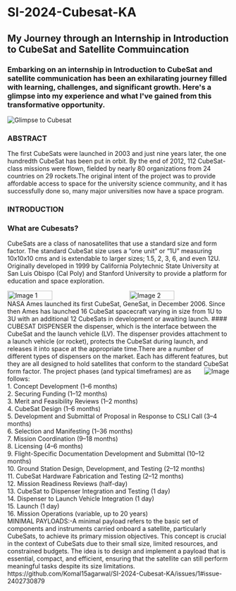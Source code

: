 # SI-2024-Cubesat-KA
## My Journey through an Internship in Introduction to CubeSat and Satellite Commuincation
### Embarking on an internship in Introduction to CubeSat and satellite communication has been an exhilarating journey filled with learning, challenges, and significant growth. Here's a glimpse into my experience and what I've gained from this transformative opportunity.
![Glimpse to Cubesat](https://www.cblelectronics.com/sites/default/files/2022-03/cubesat-00.jpg)
### ABSTRACT
The first CubeSats were launched in 2003 and just nine years later, the one hundredth CubeSat has been put in orbit. By the end of 2012, 112 CubeSat-class missions were flown, fielded by nearly 80 organizations from 24 countries on 29 rockets.The original intent of the project was to provide affordable access to space for the university science community, and it has successfully done so, many major universities now have a space program.
### INTRODUCTION

### What are Cubesats?
CubeSats are a class of nanosatellites that use a standard size and form factor.  The standard CubeSat size uses a “one unit” or “1U” measuring 10x10x10 cms and is extendable to larger sizes; 1.5, 2, 3, 6, and even 12U.  Originally developed in 1999 by California Polytechnic State University at San Luis Obispo (Cal Poly) and Stanford University to provide a platform for education and space exploration.
<div style="display: flex; justify-content: space-between;">
    <img src="https://www.nasa.gov/wp-content/uploads/2015/03/what_are_cubesats.png" alt="Image 1" style="width: 45%;">
    <img src="https://upload.wikimedia.org/wikipedia/commons/thumb/a/ae/Nanosatellites_yearly_launches.svg/1920px-Nanosatellites_yearly_launches.svg.png" alt="Image 2" style="width: 45%;">
</div>
NASA Ames launched its first CubeSat, GeneSat, in December 2006.  Since then Ames has launched 16 CubeSat spacecraft varying in size from 1U to 3U with an additional 12 CubeSats in development or awaiting launch.
#### CUBESAT DISPENSER
the dispenser, which is the interface between the CubeSat and the launch vehicle (LV). The dispenser provides attachment to a launch vehicle (or rocket), protects the CubeSat during launch, and releases it into space at the appropriate time.There are a number of different types of dispensers on the market. Each has different features, but they are all designed to hold satellites that conform to the standard CubeSat form factor.<img src="https://insights.globalspec.com/images/assets/912/11912/ULA_CubeSat_NPSCul-Lite_ABC.png" alt="Image" style="float: right; margin-left: 10px;">
The project phases (and typical timeframes) are as follows:<br>
1. Concept Development (1–6 months)<br>
2. Securing Funding (1–12 months)<br>
3. Merit and Feasibility Reviews (1–2 months)<br>
4. CubeSat Design (1–6 months)<br>
5. Development and Submittal of Proposal in Response to CSLI Call (3–4 months)<br>
6. Selection and Manifesting (1–36 months)<br>
7. Mission Coordination (9–18 months)<br>
8. Licensing (4–6 months)<br>
9. Flight-Specific Documentation Development and Submittal (10–12 months)<br>
10. Ground Station Design, Development, and Testing (2–12 months)<br>
11. CubeSat Hardware Fabrication and Testing (2–12 months)<br>
12. Mission Readiness Reviews (half-day)<br>
13. CubeSat to Dispenser Integration and Testing (1 day)<br>
14. Dispenser to Launch Vehicle Integration (1 day)<br>
15. Launch (1 day)<br>
16. Mission Operations (variable, up to 20 years)<br>
MINIMAL PAYLOADS:-A minimal payload refers to the basic set of components and instruments carried onboard a satellite, particularly CubeSats, to achieve its primary mission objectives. This concept is crucial in the context of CubeSats due to their small size, limited resources, and constrained budgets. The idea is to design and implement a payload that is essential, compact, and efficient, ensuring that the satellite can still perform meaningful tasks despite its size limitations.
https://github.com/Komal15agarwal/SI-2024-Cubesat-KA/issues/1#issue-2402730879
